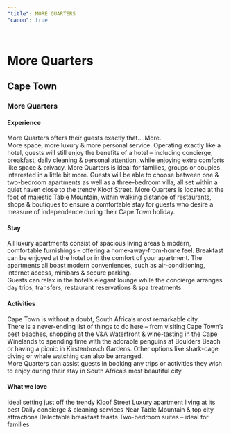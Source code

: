 ```yaml
---
"title": MORE QUARTERS
"canon": true

---
```


# More Quarters
## Cape Town
### More Quarters

#### Experience
More Quarters offers their guests exactly that….More.  
More space, more luxury &amp; more personal service. Operating exactly like a hotel, guests will still enjoy the benefits of a hotel – including concierge, breakfast, daily cleaning &amp; personal attention, while enjoying extra comforts like space &amp; privacy.
More Quarters is ideal for families, groups or couples interested in a little bit more.  Guests will be able to choose between one &amp; two-bedroom apartments as well as a three-bedroom villa, all set within a quiet haven close to the trendy Kloof Street.
More Quarters is located at the foot of majestic Table Mountain, within walking distance of restaurants, shops &amp; boutiques to ensure a comfortable stay for guests who desire a measure of independence during their Cape Town holiday.

#### Stay
All luxury apartments consist of spacious living areas &amp; modern, comfortable furnishings – offering a home-away-from-home feel.  Breakfast can be enjoyed at the hotel or in the comfort of your apartment.
The apartments all boast modern conveniences, such as air-conditioning, internet access, minibars &amp; secure parking.  
Guests can relax in the hotel’s elegant lounge while the concierge arranges day trips, transfers, restaurant reservations &amp; spa treatments.

#### Activities
Cape Town is without a doubt, South Africa’s most remarkable city.  
There is a never-ending list of things to do here – from visiting Cape Town’s best beaches, shopping at the V&amp;A Waterfront &amp; wine-tasting in the Cape Winelands to spending time with the adorable penguins at Boulders Beach or having a picnic in Kirstenbosch Gardens.
Other options like shark-cage diving or whale watching can also be arranged.  
More Quarters can assist guests in booking any trips or activities they wish to enjoy during their stay in South Africa’s most beautiful city.


#### What we love
Ideal setting just off the trendy Kloof Street
Luxury apartment living at its best
Daily concierge &amp; cleaning services
Near Table Mountain &amp; top city attractions
Delectable breakfast feasts
Two-bedroom suites – ideal for families